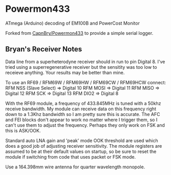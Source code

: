 Powermon433
===========

ATmega (Arduino) decoding of EM100B and PowerCost Monitor

Forked from [CapnBry/Powermon433](https://github.com/CapnBry/Powermon433 "CapnBry/Powermon433") to provide a simple serial logger.

Bryan's Receiver Notes
----------------------

Data line from a superheterodyne receiver should in run to pin Digital 8.
I've tried using a superregenerative receiver but the sensitity was too low
to receieve anything. Your results may be better than mine.

To use an RF69 / RFM69W / RFM69HW / RFM69CW / RFM69HCW connect:
    RFM NSS (Slave Select) => Digital 10
    RFM MOSI => Digital 11
    RFM MISO => Digital 12
    RFM SCK => Digital 13
    RFM DIO2 => Digital 8

With the RF69 module, a frequency of 433.845MHz is tuned with a 50khz receive
bandwidth. My module can receive data on this frequency right down to a 1.3Khz
bandwidth so I am pretty sure this is accurate. The AFC and FEI blocks don't
appear to work no matter where I trigger them, so I can't use them to adjust
the frequency. Perhaps they only work on FSK and this is ASK/OOK.

Standard auto LNA gain and 'peak' mode OOK threshold are used which does a good
job of adjusting receiver sensitivity. The module registers are assumed to be
at their default values on startup, so be sure to reset the module if switching
from code that uses packet or FSK mode.
 
Use a 164.398mm wire antenna for quarter wavelength monopole.
